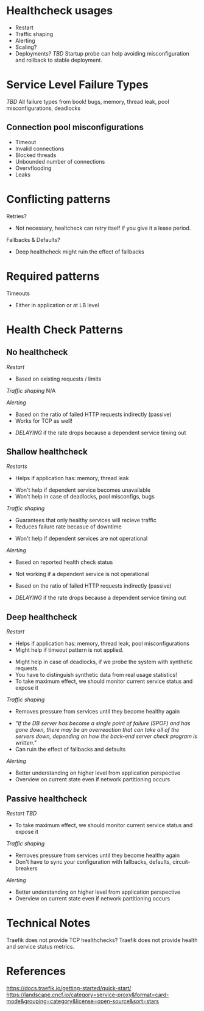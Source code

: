 # Healthcheck usages
- Restart
- Traffic shaping
- Alerting
- Scaling?
- Deployments?
*TBD*
Startup probe can help avoiding misconfiguration and rollback to stable deployment.

# Service Level Failure Types
*TBD* All failure types from book!
 bugs, memory, thread leak, pool misconfigurations, deadlocks

 ## Connection pool misconfigurations
 - Timeout
 - Invalid connections
 - Blocked threads
 - Unbounded number of connections
 - Overvflooding
 - Leaks

# Conflicting patterns
Retries?
- Not necessary, healtcheck can retry itself if you give it a lease period.

Fallbacks & Defaults?
- Deep healthcheck might ruin the effect of fallbacks

# Required patterns
Timeouts
- Either in application or at LB level

# Health Check Patterns
## No healthcheck
*Restart*
+ Based on existing requests / limits

*Traffic shaping*
N/A

*Alerting*
+ Based on the ratio of failed HTTP requests indirectly (passive)
+ Works for TCP as well!
- *DELAYING* if the rate drops because a dependent service timing out

## Shallow healthcheck
*Restarts*
+ Helps if application has: memory, thread leak
- Won't help if dependent service becomes unavailable
- Won't help in case of deadlocks, pool misconfigs, bugs

*Traffic shaping*
+ Guarantees that only healthy services will recieve traffic
+ Reduces failure rate becasue of downtime

- Won't help if dependent services are not operational

*Alerting*
+ Based on reported health check status
- Not working if a dependent service is not operational

+ Based on the ratio of failed HTTP requests indirectly (passive)
- *DELAYING* if the rate drops because a dependent service timing out

## Deep healthcheck
*Restart*
+ Helps if application has: memory, thread leak, pool misconfigurations
+ Might help if timeout pattern is not applied.

- Might help in case of deadlocks, if we probe the system with synthetic requests.
- You have to distinguish synthetic data from real usage statistics!
- To take maximum effect, we should monitor current service status and expose it

*Traffic shaping*
+ Removes pressure from services until they become healthy again

- _"If the DB server has become a single point of failure (SPOF) and has gone down, there may be an overreaction that can take all of the servers down, depending on how the back-end server check program is written."_
- Can ruin the effect of fallbacks and defaults

*Alerting*
+ Better understanding on higher level from application perspective
+ Overview on current state even if network partitioning occurs

## Passive healthcheck
*Restart*
*TBD*
- To take maximum effect, we should monitor current service status and expose it

*Traffic shaping*
+ Removes pressure from services until they become healthy again
+ Don't have to sync your configuration with fallbacks, defaults, circuit-breakers

*Alerting*
+ Better understanding on higher level from application perspective
+ Overview on current state even if network partitioning occurs

# Technical Notes
Traefik does not provide TCP healthchecks?
Traefik does not provide health and service status metrics.

# References
https://docs.traefik.io/getting-started/quick-start/
https://landscape.cncf.io/category=service-proxy&format=card-mode&grouping=category&license=open-source&sort=stars
